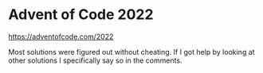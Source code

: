 # Advent of Code 2022

https://adventofcode.com/2022

Most solutions were figured out without cheating. If I got help by looking at other solutions I specifically say so in the comments.
